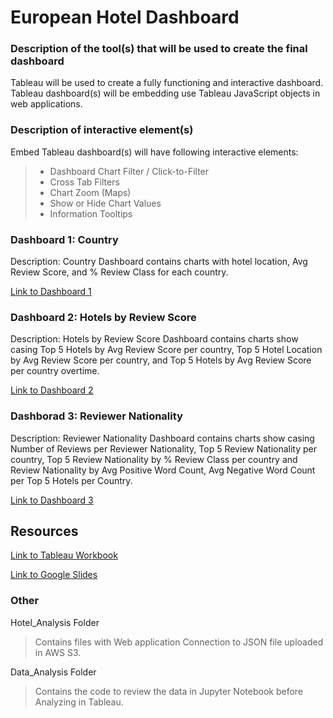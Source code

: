 # European Hotel Dashboard

### Description of the tool(s) that will be used to create the final dashboard 
Tableau will be used to create a fully functioning and interactive dashboard. Tableau dashboard(s) will be embedding use Tableau JavaScript objects in web applications.

### Description of interactive element(s)
Embed Tableau dashboard(s) will have following interactive elements: 
> - Dashboard Chart Filter / Click-to-Filter
> - Cross Tab Filters 
> - Chart Zoom (Maps)
> - Show or Hide Chart Values
> - Information Tooltips

### Dashboard 1: Country
Description: Country Dashboard contains charts with hotel location, Avg Review Score, and % Review Class for each country.

[Link to Dashboard 1](https://public.tableau.com/profile/jagpreet.bath#!/vizhome/European_Hotel_Analysis/Country )

### Dashboard 2: Hotels by Review Score
Description: Hotels by Review Score Dashboard contains charts show casing Top 5 Hotels by Avg Review Score per country, Top 5 Hotel Location by Avg Review Score per country, and Top 5 Hotels by Avg Review Score per country overtime. 

[Link to Dashboard 2](https://public.tableau.com/profile/jagpreet.bath#!/vizhome/European_Hotel_Analysis/HotelsbyReviewScore)

### Dashborad 3: Reviewer Nationality
Description: Reviewer Nationality Dashboard contains charts show casing Number of Reviews per Reviewer Nationality, Top 5 Review Nationality per country, Top 5 Review Nationality by % Review Class per country and Review Nationality by Avg Positive Word Count, Avg Negative Word Count per Top 5 Hotels per Country.

[Link to Dashboard 3](https://public.tableau.com/profile/jagpreet.bath#!/vizhome/European_Hotel_Analysis/ReviewerNationality)

## Resources 
[Link to Tableau Workbook](https://public.tableau.com/profile/jagpreet.bath#!/vizhome/European_Hotel_Analysis/HotelLocationMap)

[Link to Google Slides](https://docs.google.com/presentation/d/18UyDqehfuOY-jSQNCMsIw5Z9MuEUVRClHHr3JhimY5A/edit?usp=sharing)

### Other 
Hotel_Analysis Folder
> Contains files with Web application Connection to JSON file uploaded in AWS S3.

Data_Analysis Folder
> Contains the code to review the data in Jupyter Notebook before Analyzing in Tableau.
